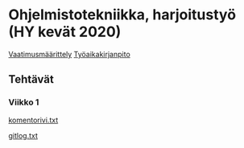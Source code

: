 # Ohjelmistotekniikka, harjoitustyö (HY kevät 2020)

[Vaatimusmäärittely](https://github.com/AgdaHTH/matkalasku/blob/master/dokumentaatio/vaatimusmaarittely.md)
[Työaikakirjanpito](https://github.com/AgdaHTH/matkalasku/blob/master/dokumentaatio/tuntikirjanpito.md)

## Tehtävät
### Viikko 1

[komentorivi.txt](https://github.com/AgdaHTH/matkalasku/blob/master/laskarit/viikko1/komentorivi.txt)

[gitlog.txt](https://github.com/AgdaHTH/matkalasku/blob/master/laskarit/viikko1/gitlog.txt)


